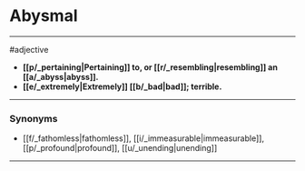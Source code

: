 # Abysmal
---
#adjective
- **[[p/_pertaining|Pertaining]] to, or [[r/_resembling|resembling]] an [[a/_abyss|abyss]].**
- **[[e/_extremely|Extremely]] [[b/_bad|bad]]; terrible.**
---
### Synonyms
- [[f/_fathomless|fathomless]], [[i/_immeasurable|immeasurable]], [[p/_profound|profound]], [[u/_unending|unending]]
---
